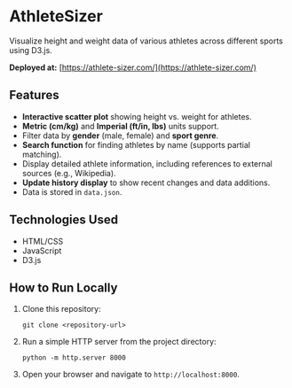 # AthleteSizer

Visualize height and weight data of various athletes across different sports using D3.js.

**Deployed at:** [https://athlete-sizer.com/](https://athlete-sizer.com/)

## Features
- **Interactive scatter plot** showing height vs. weight for athletes.
- **Metric (cm/kg)** and **Imperial (ft/in, lbs)** units support.
- Filter data by **gender** (male, female) and **sport genre**.
- **Search function** for finding athletes by name (supports partial matching).
- Display detailed athlete information, including references to external sources (e.g., Wikipedia).
- **Update history display** to show recent changes and data additions.
- Data is stored in `data.json`. 

## Technologies Used
- HTML/CSS
- JavaScript
- D3.js

## How to Run Locally
1. Clone this repository:
    ```
    git clone <repository-url>
    ```
2. Run a simple HTTP server from the project directory:
    ```
    python -m http.server 8000
    ```
3. Open your browser and navigate to `http://localhost:8000`.

